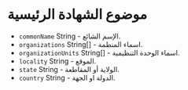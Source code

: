 # موضوع الشهادة الرئيسية

* `commonName` String - الإسم الشائع.
* `organizations` String[] - اسماء المنظمة.
* `organizationUnits` String[] - اسماء الوحدة التنظيمية.
* `locality` String - الموقع.
* `state` String - الولاية أو المقاطعة.
* `country` String - الدولة او الجهة.